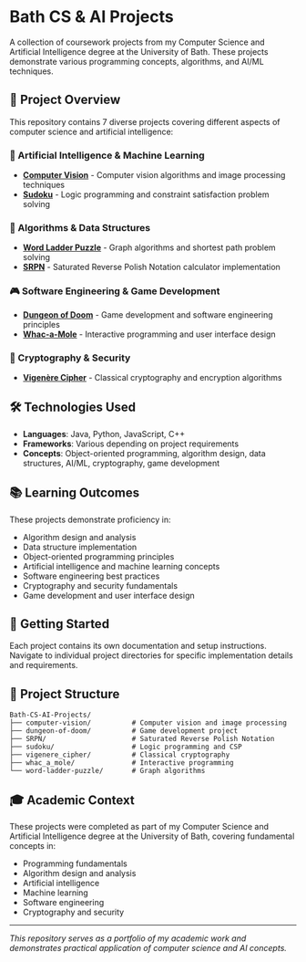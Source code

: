# Bath CS & AI Projects

A collection of coursework projects from my Computer Science and Artificial Intelligence degree at the University of Bath. These projects demonstrate various programming concepts, algorithms, and AI/ML techniques.

## 🎯 Project Overview

This repository contains 7 diverse projects covering different aspects of computer science and artificial intelligence:

### 🤖 Artificial Intelligence & Machine Learning
- **[Computer Vision](./computer-vision/)** - Computer vision algorithms and image processing techniques
- **[Sudoku](./sudoku/)** - Logic programming and constraint satisfaction problem solving

### 🧮 Algorithms & Data Structures
- **[Word Ladder Puzzle](./word-ladder-puzzle/)** - Graph algorithms and shortest path problem solving
- **[SRPN](./SRPN/)** - Saturated Reverse Polish Notation calculator implementation

### 🎮 Software Engineering & Game Development
- **[Dungeon of Doom](./dungeon-of-doom/)** - Game development and software engineering principles
- **[Whac-a-Mole](./whac_a_mole/)** - Interactive programming and user interface design

### 🔐 Cryptography & Security
- **[Vigenère Cipher](./vigenere_cipher/)** - Classical cryptography and encryption algorithms

## 🛠️ Technologies Used

- **Languages**: Java, Python, JavaScript, C++
- **Frameworks**: Various depending on project requirements
- **Concepts**: Object-oriented programming, algorithm design, data structures, AI/ML, cryptography, game development

## 📚 Learning Outcomes

These projects demonstrate proficiency in:
- Algorithm design and analysis
- Data structure implementation
- Object-oriented programming principles
- Artificial intelligence and machine learning concepts
- Software engineering best practices
- Cryptography and security fundamentals
- Game development and user interface design

## 🚀 Getting Started

Each project contains its own documentation and setup instructions. Navigate to individual project directories for specific implementation details and requirements.

## 📖 Project Structure

```
Bath-CS-AI-Projects/
├── computer-vision/          # Computer vision and image processing
├── dungeon-of-doom/          # Game development project
├── SRPN/                     # Saturated Reverse Polish Notation
├── sudoku/                   # Logic programming and CSP
├── vigenere_cipher/          # Classical cryptography
├── whac_a_mole/              # Interactive programming
└── word-ladder-puzzle/       # Graph algorithms
```

## 🎓 Academic Context

These projects were completed as part of my Computer Science and Artificial Intelligence degree at the University of Bath, covering fundamental concepts in:
- Programming fundamentals
- Algorithm design and analysis
- Artificial intelligence
- Machine learning
- Software engineering
- Cryptography and security

---

*This repository serves as a portfolio of my academic work and demonstrates practical application of computer science and AI concepts.*